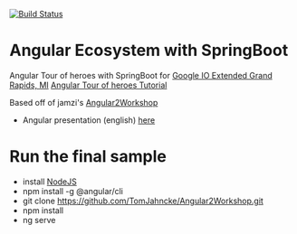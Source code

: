 [![Build Status](https://travis-ci.org/jamzi/Angular2Workshop.svg?branch=master)](https://travis-ci.org/jamzi/Angular2Workshop)

# Angular Ecosystem with SpringBoot

Angular Tour of heroes with SpringBoot for [Google IO Extended Grand Rapids, MI](http://www.ioextendedgr.com/)
[Angular Tour of heroes Tutorial](https://angular.io/docs/ts/latest/tutorial/)

Based off of jamzi's [Angular2Workshop](https://angular.io/docs/ts/latest/tutorial/)

* Angular presentation (english) [here](https://docs.google.com/presentation/d/1Vcv861BvrI2GcdLqTuaI2MZ3IhdsoSo_7H4iDHp5h7Q/edit?usp=sharing)  

# Run the final sample 
* install [NodeJS](https://nodejs.org/en/)
* npm install -g @angular/cli
* git clone https://github.com/TomJahncke/Angular2Workshop.git
* npm install 
* ng serve
